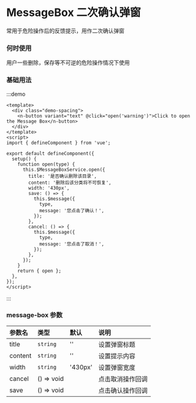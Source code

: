 # MessageBox 二次确认弹窗

常用于危险操作后的反馈提示，用作二次确认弹窗

### 何时使用

用户一些删除，保存等不可逆的危险操作情况下使用

### 基础用法

:::demo

```vue
<template>
  <div class="demo-spacing">
    <n-button variant="text" @click="open('warning')">Click to open the Message Box</n-button>
  </div>
</template>
<script>
import { defineComponent } from 'vue';

export default defineComponent({
  setup() {
    function open(type) {
      this.$MessageBoxService.open({
        title: '是否确认删除该目录',
        content: '删除后该分类将不可恢复',
        width: '430px',
        save: () => {
          this.$message({
            type,
            message: '您点击了确认！',
          });
        },
        cancel: () => {
          this.$message({
            type,
            message: '您点击了取消！',
          });
        },
      });
    }
    return { open };
  },
});
</script>
```

:::

### message-box 参数

| 参数名  | 类型       | 默认    | 说明             |
| :------ | :--------- | :------ | :--------------- |
| title   | `string`   | ''      | 设置弹窗标题     |
| content | `string`   | ''      | 设置提示内容     |
| width   | `string`   | '430px' | 设置弹窗宽度     |
| cancel  | () => void |         | 点击取消操作回调 |
| save    | () => void |         | 点击确认操作回调 |
